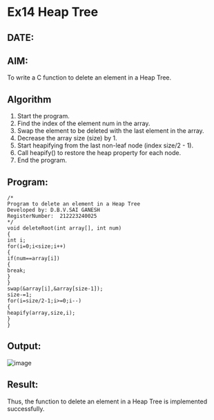 # Ex14 Heap Tree
## DATE:
## AIM:
To write a C function to delete an element in a Heap Tree.

## Algorithm
1. Start the program.
2. Find the index of the element num in the array.
3. Swap the element to be deleted with the last element in the array.
4. Decrease the array size (size) by 1.
5. Start heapifying from the last non-leaf node (index size/2 - 1).
6. Call heapify() to restore the heap property for each node.
7. End the program.

## Program:
```
/*
Program to delete an element in a Heap Tree
Developed by: D.B.V.SAI GANESH
RegisterNumber:  212223240025
*/
void deleteRoot(int array[], int num) 
{ 
int i; 
for(i=0;i<size;i++) 
{ 
if(num==array[i]) 
{ 
break; 
} 
} 
swap(&array[i],&array[size-1]); 
size-=1; 
for(i=size/2-1;i>=0;i--) 
{ 
heapify(array,size,i); 
} 
} 
```

## Output:

![image](https://github.com/user-attachments/assets/c328ffc1-1769-43c1-8328-9202f77e6676)


## Result:
Thus, the function to delete an element in a Heap Tree is implemented successfully.
